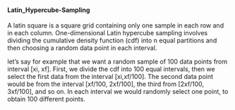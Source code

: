 #### Latin_Hypercube-Sampling
A latin square is a square grid containing only one sample in each row and in each column. One-dimensional Latin hypercube sampling involves dividing the cumulative density function (cdf) into n equal partitions and then choosing a random data point in each interval.

let’s say for example that we want a random sample of 100 data points from interval [xi, xf]. First, we divide the cdf into 100 equal intervals, then we select the first data from the interval [xi,xf/100]. The second data point would be from the interval [xf/100, 2xf/100], the third from [2xf/100, 3xf/100], and so on. In each interval we would randomly select one point, to obtain 100 different points.

